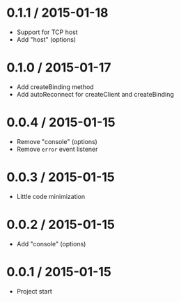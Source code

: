 0.1.1 / 2015-01-18
==================

  * Support for TCP host
  * Add "host" (options)

0.1.0 / 2015-01-17
==================

  * Add createBinding method
  * Add autoReconnect for createClient and createBinding

0.0.4 / 2015-01-15
==================

  * Remove "console" (options)
  * Remove `error` event listener

0.0.3 / 2015-01-15
==================

  * Little code minimization

0.0.2 / 2015-01-15
==================

  * Add "console" (options)

0.0.1 / 2015-01-15
==================

  * Project start
